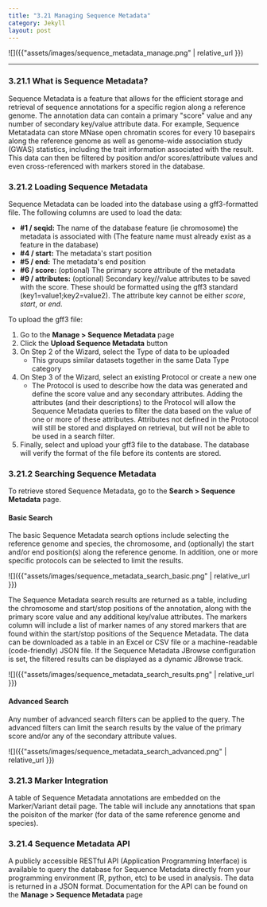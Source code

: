 ```yaml
---
title: "3.21 Managing Sequence Metadata"
category: Jekyll
layout: post
---
```


![]({{"assets/images/sequence_metadata_manage.png" | relative_url }})

---

### 3.21.1 What is Sequence Metadata?

Sequence Metadata is a feature that allows for the efficient storage and retrieval of sequence annotations for a specific region along a reference genome.  The annotation data can contain a primary "score" value and any number of secondary key/value attribute data.  For example, Sequence Metatadata can store MNase open chromatin scores for every 10 basepairs along the reference genome as well as genome-wide association study (GWAS) statistics, including the trait information associated with the result.  This data can then be filtered by position and/or scores/attribute values and even cross-referenced with markers stored in the database.


### 3.21.2 Loading Sequence Metadata

Sequence Metadata can be loaded into the database using a gff3-formatted file.  The following columns are used to load the data:

- **#1 / seqid:** The name of the database feature (ie chromosome) the metadata is associated with (The feature name must already exist as a feature in the database)
- **#4 / start:** The metadata's start position
- **#5 / end:** The metadata's end position
- **#6 / score:** (optional) The primary score attribute of the metadata
- **#9 / attributes:** (optional) Secondary key//value attributes to be saved with the score.  These should be formatted using the gff3 standard (key1=value1;key2=value2).  The attribute key cannot be either <em>score</em>, <em>start</em>, or <em>end</em>.

To upload the gff3 file:

1. Go to the **Manage &gt; Sequence Metadata** page
2. Click the **Upload Sequence Metadata** button
3. On Step 2 of the Wizard, select the Type of data to be uploaded
    - This groups similar datasets together in the same Data Type category
4. On Step 3 of the Wizard, select an existing Protocol or create a new one
    - The Protocol is used to describe how the data was generated and define the score value and any secondary attributes.  Adding the attributes (and their descriptions) to the Protocol will allow the Sequence Metadata queries to filter the data based on the value of one or more of these attributes.  Attributes not defined in the Protocol will still be stored and displayed on retrieval, but will not be able to be used in a search filter.
5. Finally, select and upload your gff3 file to the database.  The database will verify the format of the file before its contents are stored.


### 3.21.2 Searching Sequence Metadata

To retrieve stored Sequence Metadata, go to the **Search &gt; Sequence Metadata** page.


#### Basic Search 

The basic Sequence Metadata search options include selecting the reference genome and species, the chromosome, and (optionally) the start and/or end position(s) along the reference genome.  In addition, one or more specific protocols can be selected to limit the results.

![]({{"assets/images/sequence_metadata_search_basic.png" | relative_url }})

The Sequence Metadata search results are returned as a table, including the chromosome and start/stop positions of the annotation, along with the primary score value and any additional key/value attributes.  The markers column will include a list of marker names of any stored markers that are found within the start/stop positions of the Sequence Metadata.  The data can be downloaded as a table in an Excel or CSV file or a machine-readable (code-friendly) JSON file.  If the Sequence Metadata JBrowse configuration is set, the filtered results can be displayed as a dynamic JBrowse track.

![]({{"assets/images/sequence_metadata_search_results.png" | relative_url }})

#### Advanced Search

Any number of advanced search filters can be applied to the query.  The advanced filters can limit the search results by the value of the primary score and/or any of the secondary attribute values.

![]({{"assets/images/sequence_metadata_search_advanced.png" | relative_url }})


### 3.21.3 Marker Integration

A table of Sequence Metadata annotations are embedded on the Marker/Variant detail page.  The table will include any annotations that span the poisiton of the marker (for data of the same reference genome and species).

### 3.21.4 Sequence Metadata API

A publicly accessible RESTful API (Application Programming Interface) is available to query the database for Sequence Metadata directly from your programming environment (R, python, etc) to be used in analysis.  The data is returned in a JSON format.  Documentation for the API can be found on the **Manage &gt; Sequence Metadata** page 
